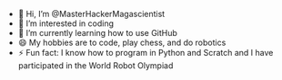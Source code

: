 - 👋 Hi, I’m @MasterHackerMagascientist
- 👀 I’m interested in coding
- 🌱 I’m currently learning how to use GitHub
- 😄 My hobbies are to code, play chess, and do robotics
- ⚡ Fun fact: I know how to program in Python and Scratch and I have participated in the World Robot Olympiad

<!---
MasterHackerMagascientist/MasterHackerMagascientist is a ✨ special ✨ repository because its `README.md` (this file) appears on your GitHub profile.
You can click the Preview link to take a look at your changes.
--->
